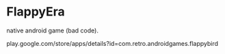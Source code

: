 # FlappyEra
native android game (bad code).

play.google.com/store/apps/details?id=com.retro.androidgames.flappybird
